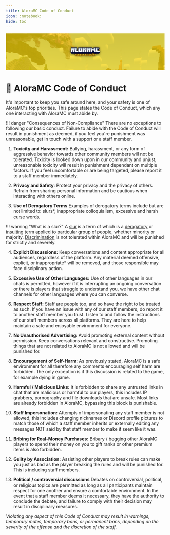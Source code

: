 ```yaml
---
title: AloraMC Code of Conduct
icon: :notebook:
hide: toc
---
```


![Alora Code of Conduct](../assets/conduct.png)

# :notebook: AloraMC Code of Conduct

It's important to keep you safe around here, and your safety is one of AloraMC's top priorities. This page states the Code of Conduct, which any one interacting with AloraMC must abide by.

!!! danger "Consequences of Non-Compliance"
    There are no exceptions to following our basic conduct. Failure to abide with the Code of Conduct will result in punishment as deemed, if you feel you're punishment was unreasonable, get in touch with a support or a staff member.



1. **Toxicity and Harassment:** Bullying, harassment, or any form of aggressive behavior towards other community members will not be tolerated. Toxicity is looked down upon in our community and unjust, unreasonable toxicity will result in punishment dependant on multiple factors. If you feel uncomfortable or are being targeted, please report it to a staff member immediately. 

2. **Privacy and Safety**: Protect your privacy and the privacy of others. Refrain from sharing personal information and be cautious when interacting with others online. 

3. **Use of Derogatory Terms**
Examples of derogatory terms include but are not limited to: slurs*, inappropriate colloquialism, excessive and harsh curse words.

!!! warning "What is a slur?"
    A [slur](https://duckduckgo.com/&q=slur) is a term of which is a [derogatory](https://duckduckgo.com/&q=derogatory) or [insulting](https://duckduckgo.com/&q=insulting) term applied to particular group of people, whether minority or majority. [Discrimination](https://www.duckduckgo.com/&q=discrimination+meaning) is not tolerated within AloraMC and will be punished for strictly and severely.


4. **Explicit Discussions:** Keep conversations and content appropriate for all audiences, regardless of the platform. Any material deemed offensive, explicit, or inappropriate* will be removed, and those responsible may face disciplinary action.

5. **Excessive Use of Other Languages:**
Use of other languages in our chats is permitted, however if it is interrupting an ongoing conversation or there is players that struggle to understand you, we have other chat channels for other languages where you can converse.

6. **Respect Staff:** Staff are people too, and so have the right to be treated as such. If you have an issue with any of our staff members, do report it to another staff member you trust. Listen to and follow the instructions of our staff members across all platforms. They are here to help maintain a safe and enjoyable environment for everyone.

7. **No Unauthorised Advertising:** Avoid promoting external content without permission. Keep conversations relevant and constructive. Promoting things that are not related to AloraMC is not allowed and will be punished for.

8. **Encouragement of Self-Harm:** As previously stated, AloraMC is a safe environment for all therefore any comments encouraging self harm are forbidden. The only exception is if this discussion is related to the game, for example dying in game.

9. **Harmful / Malicious Links:**
It is forbidden to share any untrusted links in chat that are malicious or harmful to our players, this includes IP grabbers, pornography and file downloads that are unsafe. Most links are already forbidden in AloraMC, bypassing this block is punishable.

10. **Staff Impersonation:**
Attempts of impersonating any staff member is not allowed, this includes changing nicknames or Discord profile pictures to match those of which a staff member inherits or externally editing any messages NOT said by that staff member to make it seem like it was.

11. **Bribing for Real-Money Purchases:**
Bribary / begging other AloraMC players to spend their money on you to gift ranks or other premium items is also forbidden.

12. **Guilty by Association:**
Assisting other players to break rules can make you just as bad as the player breaking the rules and will be punished for. This is including staff members.

13. **Political / controversial discussions**
Debates on controversial, political, or religious topics are permitted as long as all participants maintain respect for one another and ensure a comfortable environment. In the event that a staff member deems it necessary, they have the authority to conclude the debate, and failure to comply with their decision may result in disciplinary measures. 

*Violating any aspect of this Code of Conduct may result in warnings, temporary mutes, temporary bans, or permanent bans, depending on the severity of the offense and the discretion of the staff.*